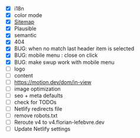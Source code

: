 -   [x] i18n
-   [x] color mode
-   [x] [Sitemap](https://docs.astro.build/en/guides/integrations-guide/sitemap/)
-   [x] Plausible
-   [x] semantic
-   [x] 404
-   [x] BUG: when no match last header item is selected
-   [x] BUG: mobile menu : close on click
-   [x] BUG: make swup work with mobile menu
-   [ ] logo
-   [ ] content
-   [ ] https://motion.dev/dom/in-view
-   [ ] image optimization
-   [ ] seo + meta defaults
-   [ ] check for TODOs
-   [ ] Netlify redirects file
-   [ ] remove robots.txt
-   [ ] Reroute v4 to v4.florian-lefebvre.dev
-   [ ] Update Netlify settings
